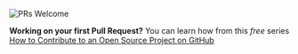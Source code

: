 ![PRs Welcome](https://img.shields.io/badge/PRs-welcome-brightgreen.svg)

**Working on your first Pull Request?** You can learn how from this *free* series [How to Contribute to an Open Source Project on GitHub](https://kcd.im/pull-request)